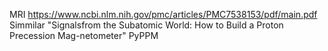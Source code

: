 
MRI
https://www.ncbi.nlm.nih.gov/pmc/articles/PMC7538153/pdf/main.pdf
Simmilar
"Signalsfrom the Subatomic World: How to Build a Proton Precession Mag-netometer"
PyPPM

